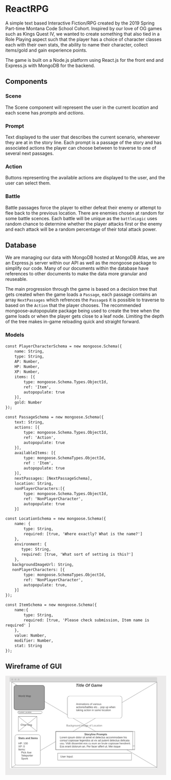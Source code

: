 # ReactRPG
A simple text based Interactive Fiction/RPG created by the 2019 Spring Part-time Montana Code School Cohort. Inspired by our love of OG games such as Kings Quest IV, we wanted to create something that also tied in a Role Playing aspect such that the player has a choice of character classes each with their own stats, the ability to name their character, collect items/gold and gain experience points. 

The game is built on a Node.js platform using React.js for the front end and Express.js with MongoDB for the backend. 

## Components 

### Scene

The Scene component will represent the user in the current *location* and each scene has *prompts* and *actions*.

### Prompt

Text displayed to the user that describes the current scenario, whereever they are at in the story line. Each prompt is a passage of the story and has associated actions the player can choose between to traverse to one of several next passages.

### Action

Buttons representing the available actions are displayed to the user, and the user can select them.

### Battle

Battle passages force the player to either defeat their enemy or attempt to flee back to the previous location. There are enemies chosen at random for some battle scences. Each battle will be unique as the `battleLogic` uses random chance to determine whether the player attacks first or the enemy and each attack will be a random percentage of their total attack power. 


## Database

We are managing our data with MongoDB hosted at MongoDB Atlas, we are an Express.js server within our API as well as the mongoose package to simplify our code. Many of our documents within the database have references to other documents to make  the data more granular and reuseable. 

The main progression through the game is based on a decision tree that gets created when the game loads a `Passage`, each passage contains an array `NextPassages` which refrences the `Passage`s it is possible to traverse to based on the `Action` that the player chooses. The recommended mongoose-autopopulate package being used to create the tree when the game loads or when the player gets close to a leaf node. Limiting the depth of the tree makes in-game reloading quick and straight forward.


### Models

```
const PlayerCharacterSchema = new mongoose.Schema({
    name: String,
    type: String,
    AP: Number,
    HP: Number,
    XP: Number,
    items: [{
        type: mongoose.Schema.Types.ObjectId,
        ref: 'Item',
        autopopulate: true
    }],
    gold: Number
});
```
```
const PassageSchema = new mongoose.Schema({
    text: String,
    actions: [{
        type: mongoose.Schema.Types.ObjectId,
        ref: 'Action',
        autopopulate: true
    }],
    availableItems: [{
        type: mongoose.SchemaTypes.ObjectId,
        ref : 'Item',
        autopopulate: true
    }],
    nextPassages: [NextPassageSchema],
    location: String,
    nonPlayerCharacters:[{
        type: mongoose.Schema.Types.ObjectId,
        ref: 'NonPlayerCharacter',
        autopopulate: true
    }]
```
```
const LocationSchema = new mongoose.Schema({
    name: {
        type: String,
        required: [true, 'Where exactly? What is the name?']
    },
    environment: {
       type: String,
       required: [true, 'What sort of setting is this?']
    },
   backgroundImageUrl: String,
   nonPlayerCharacters: [{
        type: mongoose.SchemaTypes.ObjectId,
        ref: 'NonPlayerCharacter',
        autopopulate: true,
    }]
});
```
```
const ItemSchema = new mongoose.Schema({
    name:{
        type: String,
        required: [true, 'Please check submission, Item name is required' ]
    },
    value: Number,
    modifier: Number,
    stat: String   
});
```

## Wireframe of GUI
![please work](React_RPG_UI.png "Quick mock up of GUI")
